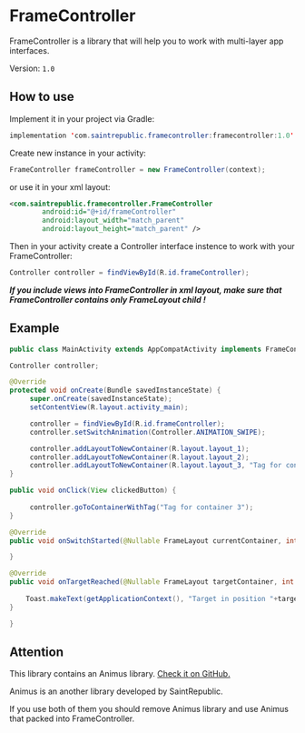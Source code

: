 # FrameController
FrameController is a library that will help you to work with multi-layer app interfaces.

Version: `1.0`

## How to use
Implement it in your project via Gradle:
```java
implementation 'com.saintrepublic.framecontroller:framecontroller:1.0'
```

Create new instance in your activity:
```java
FrameController frameController = new FrameController(context);
```
or use it in your xml layout:
```xml
<com.saintrepublic.framecontroller.FrameController
        android:id="@+id/frameController"
        android:layout_width="match_parent"
        android:layout_height="match_parent" />
```

Then in your activity create a Controller interface instence to work with your FrameController:
```java
Controller controller = findViewById(R.id.frameController);
```

***If you include views into FrameController in xml layout, make sure that FrameController contains only FrameLayout child !***

## Example
```java
public class MainActivity extends AppCompatActivity implements FrameController.OnSwitchListener {

Controller controller;

@Override
protected void onCreate(Bundle savedInstanceState) {
     super.onCreate(savedInstanceState);
     setContentView(R.layout.activity_main);

     controller = findViewById(R.id.frameController);
     controller.setSwitchAnimation(Controller.ANIMATION_SWIPE);

     controller.addLayoutToNewContainer(R.layout.layout_1);
     controller.addLayoutToNewContainer(R.layout.layout_2);
     controller.addLayoutToNewContainer(R.layout.layout_3, "Tag for container 3");
}

public void onClick(View clickedButton) {
     
     controller.goToContainerWithTag("Tag for container 3");
}

@Override
public void onSwitchStarted(@Nullable FrameLayout currentContainer, int currentPosition) {

}

@Override
public void onTargetReached(@Nullable FrameLayout targetContainer, int targetPosition) {
    
    Toast.makeText(getApplicationContext(), "Target in position "+targetPosition+" reached", Toast.LENGTH_SHORT).show();
}

}
```
## Attention
This library contains an Animus library. [Check it on GitHub.](https://github.com/SaintRepublic/Animus)

Animus is an another library developed by SaintRepublic.

If you use both of them you should remove Animus library and use Animus that packed into FrameController.
